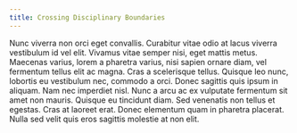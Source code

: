 ```yaml
---
title: Crossing Disciplinary Boundaries
---
```


Nunc viverra non orci eget convallis. Curabitur vitae odio at lacus viverra vestibulum id vel elit. Vivamus vitae semper nisi, eget mattis metus. Maecenas varius, lorem a pharetra varius, nisi sapien ornare diam, vel fermentum tellus elit ac magna. Cras a scelerisque tellus. Quisque leo nunc, lobortis eu vestibulum nec, commodo a orci. Donec sagittis quis ipsum in aliquam. Nam nec imperdiet nisl. Nunc a arcu ac ex vulputate fermentum sit amet non mauris. Quisque eu tincidunt diam. Sed venenatis non tellus et egestas. Cras at laoreet erat. Donec elementum quam in pharetra placerat. Nulla sed velit quis eros sagittis molestie at non elit.
